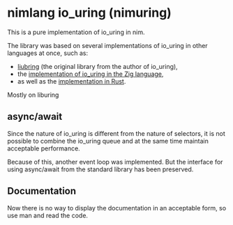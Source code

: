# nimlang io_uring (nimuring)

This is a pure implementation of io_uring in nim.

The library was based on several implementations of io_uring in other languages at once,
such as:
* [liubring](https://github.com/axboe/liburing) (the original library from the author of io_uring),
* the [implementation of io_uring in the Zig language](https://github.com/ziglang/zig/blob/master/lib/std/os/linux/io_uring.zig),
* as well as the [implementation in Rust](https://docs.rs/io-uring/latest/io_uring/index.html).

Mostly on liburing

## async/await

Since the nature of io_uring is different from the nature of selectors, it is not possible to combine the io_uring queue and at the same time maintain acceptable performance.

Because of this, another event loop was implemented. But the interface for using async/await from the standard library has been preserved.

## Documentation

Now there is no way to display the documentation in an acceptable form, so use man and read the code.